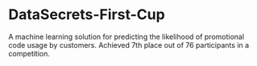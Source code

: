 # DataSecrets-First-Cup
A machine learning solution for predicting the likelihood of promotional code usage by customers. Achieved 7th place out of 76 participants in a competition.
